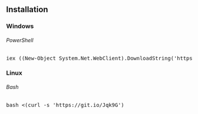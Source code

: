 <h2>Installation</h2>

<h3>Windows</h3>
<h6>PowerShell</h6>
<pre lang="powershell">iex ((New-Object System.Net.WebClient).DownloadString('https://git.io/Jqk6z'))</pre>

<h3>Linux</h3>
<h6>Bash</h6>
<pre lang="bash">bash <(curl -s 'https://git.io/Jqk9G')</pre>
